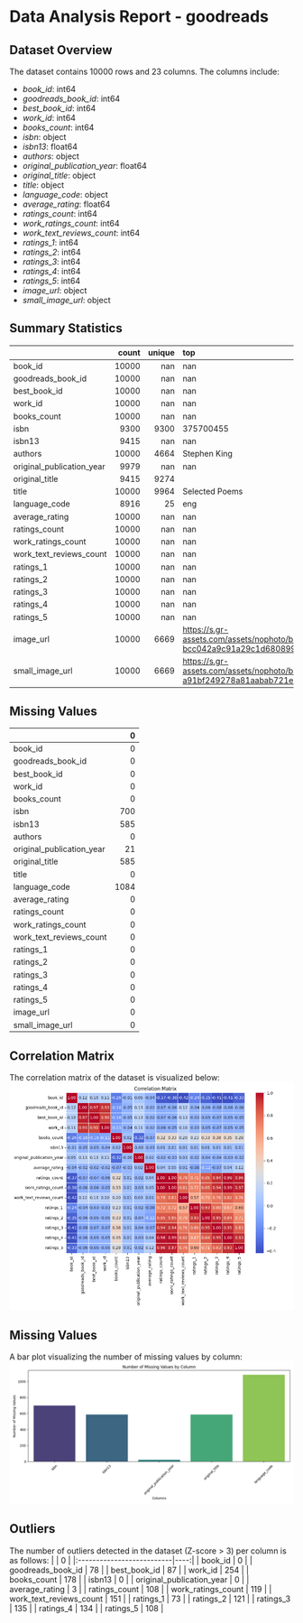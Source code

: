 # Data Analysis Report - goodreads

## Dataset Overview
The dataset contains 10000 rows and 23 columns. The columns include:

- *book_id*: int64
- *goodreads_book_id*: int64
- *best_book_id*: int64
- *work_id*: int64
- *books_count*: int64
- *isbn*: object
- *isbn13*: float64
- *authors*: object
- *original_publication_year*: float64
- *original_title*: object
- *title*: object
- *language_code*: object
- *average_rating*: float64
- *ratings_count*: int64
- *work_ratings_count*: int64
- *work_text_reviews_count*: int64
- *ratings_1*: int64
- *ratings_2*: int64
- *ratings_3*: int64
- *ratings_4*: int64
- *ratings_5*: int64
- *image_url*: object
- *small_image_url*: object

## Summary Statistics
|                           |   count |   unique | top                                                                                      |   freq |            mean |              std |            min |             25% |              50% |             75% |              max |
|:--------------------------|--------:|---------:|:-----------------------------------------------------------------------------------------|-------:|----------------:|-----------------:|---------------:|----------------:|-----------------:|----------------:|-----------------:|
| book_id                   |   10000 |      nan | nan                                                                                      |    nan |  5000.5         |   2886.9         |     1          |  2500.75        |   5000.5         |  7500.25        |  10000           |
| goodreads_book_id         |   10000 |      nan | nan                                                                                      |    nan |     5.2647e+06  |      7.57546e+06 |     1          | 46275.8         | 394966           |     9.38223e+06 |      3.32886e+07 |
| best_book_id              |   10000 |      nan | nan                                                                                      |    nan |     5.47121e+06 |      7.82733e+06 |     1          | 47911.8         | 425124           |     9.63611e+06 |      3.55342e+07 |
| work_id                   |   10000 |      nan | nan                                                                                      |    nan |     8.64618e+06 |      1.17511e+07 |    87          |     1.00884e+06 |      2.71952e+06 |     1.45177e+07 |      5.63996e+07 |
| books_count               |   10000 |      nan | nan                                                                                      |    nan |    75.7127      |    170.471       |     1          |    23           |     40           |    67           |   3455           |
| isbn                      |    9300 |     9300 | 375700455                                                                                |      1 |   nan           |    nan           |   nan          |   nan           |    nan           |   nan           |    nan           |
| isbn13                    |    9415 |      nan | nan                                                                                      |    nan |     9.75504e+12 |      4.42862e+11 |     1.9517e+08 |     9.78032e+12 |      9.78045e+12 |     9.78083e+12 |      9.79001e+12 |
| authors                   |   10000 |     4664 | Stephen King                                                                             |     60 |   nan           |    nan           |   nan          |   nan           |    nan           |   nan           |    nan           |
| original_publication_year |    9979 |      nan | nan                                                                                      |    nan |  1981.99        |    152.577       | -1750          |  1990           |   2004           |  2011           |   2017           |
| original_title            |    9415 |     9274 |                                                                                          |      5 |   nan           |    nan           |   nan          |   nan           |    nan           |   nan           |    nan           |
| title                     |   10000 |     9964 | Selected Poems                                                                           |      4 |   nan           |    nan           |   nan          |   nan           |    nan           |   nan           |    nan           |
| language_code             |    8916 |       25 | eng                                                                                      |   6341 |   nan           |    nan           |   nan          |   nan           |    nan           |   nan           |    nan           |
| average_rating            |   10000 |      nan | nan                                                                                      |    nan |     4.00219     |      0.254427    |     2.47       |     3.85        |      4.02        |     4.18        |      4.82        |
| ratings_count             |   10000 |      nan | nan                                                                                      |    nan | 54001.2         | 157370           |  2716          | 13568.8         |  21155.5         | 41053.5         |      4.78065e+06 |
| work_ratings_count        |   10000 |      nan | nan                                                                                      |    nan | 59687.3         | 167804           |  5510          | 15438.8         |  23832.5         | 45915           |      4.94236e+06 |
| work_text_reviews_count   |   10000 |      nan | nan                                                                                      |    nan |  2919.96        |   6124.38        |     3          |   694           |   1402           |  2744.25        | 155254           |
| ratings_1                 |   10000 |      nan | nan                                                                                      |    nan |  1345.04        |   6635.63        |    11          |   196           |    391           |   885           | 456191           |
| ratings_2                 |   10000 |      nan | nan                                                                                      |    nan |  3110.89        |   9717.12        |    30          |   656           |   1163           |  2353.25        | 436802           |
| ratings_3                 |   10000 |      nan | nan                                                                                      |    nan | 11475.9         |  28546.4         |   323          |  3112           |   4894           |  9287           | 793319           |
| ratings_4                 |   10000 |      nan | nan                                                                                      |    nan | 19965.7         |  51447.4         |   750          |  5405.75        |   8269.5         | 16023.5         |      1.4813e+06  |
| ratings_5                 |   10000 |      nan | nan                                                                                      |    nan | 23789.8         |  79768.9         |   754          |  5334           |   8836           | 17304.5         |      3.01154e+06 |
| image_url                 |   10000 |     6669 | https://s.gr-assets.com/assets/nophoto/book/111x148-bcc042a9c91a29c1d680899eff700a03.png |   3332 |   nan           |    nan           |   nan          |   nan           |    nan           |   nan           |    nan           |
| small_image_url           |   10000 |     6669 | https://s.gr-assets.com/assets/nophoto/book/50x75-a91bf249278a81aabab721ef782c4a74.png   |   3332 |   nan           |    nan           |   nan          |   nan           |    nan           |   nan           |    nan           |
## Missing Values
|                           |    0 |
|:--------------------------|-----:|
| book_id                   |    0 |
| goodreads_book_id         |    0 |
| best_book_id              |    0 |
| work_id                   |    0 |
| books_count               |    0 |
| isbn                      |  700 |
| isbn13                    |  585 |
| authors                   |    0 |
| original_publication_year |   21 |
| original_title            |  585 |
| title                     |    0 |
| language_code             | 1084 |
| average_rating            |    0 |
| ratings_count             |    0 |
| work_ratings_count        |    0 |
| work_text_reviews_count   |    0 |
| ratings_1                 |    0 |
| ratings_2                 |    0 |
| ratings_3                 |    0 |
| ratings_4                 |    0 |
| ratings_5                 |    0 |
| image_url                 |    0 |
| small_image_url           |    0 |
## Correlation Matrix
The correlation matrix of the dataset is visualized below:
![Correlation Matrix](goodreads\correlation_matrix.png)

## Missing Values
A bar plot visualizing the number of missing values by column:
![Missing Values Bar Plot](goodreads\missing_values_barplot.png)

## Outliers
The number of outliers detected in the dataset (Z-score > 3) per column is as follows:
|                           |   0 |
|:--------------------------|----:|
| book_id                   |   0 |
| goodreads_book_id         |  78 |
| best_book_id              |  87 |
| work_id                   | 254 |
| books_count               | 178 |
| isbn13                    |   0 |
| original_publication_year |   0 |
| average_rating            |   3 |
| ratings_count             | 108 |
| work_ratings_count        | 119 |
| work_text_reviews_count   | 151 |
| ratings_1                 |  73 |
| ratings_2                 | 121 |
| ratings_3                 | 135 |
| ratings_4                 | 134 |
| ratings_5                 | 108 |